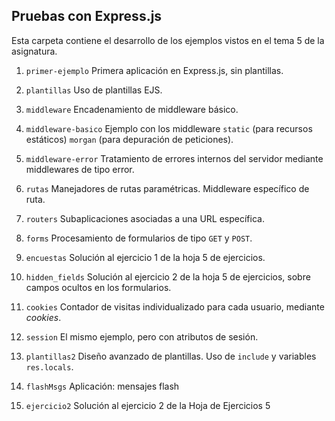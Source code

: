 ## Pruebas con Express.js

Esta carpeta contiene el desarrollo de los ejemplos vistos en el tema 5 de la asignatura.

1. `primer-ejemplo`
Primera aplicación en Express.js, sin plantillas.

2. `plantillas`
Uso de plantillas EJS.

3. `middleware`
Encadenamiento de middleware básico.

4. `middleware-basico`
Ejemplo con los middleware `static` (para recursos estáticos) `morgan` (para depuración de peticiones).

5. `middleware-error`
Tratamiento de errores internos del servidor mediante middlewares de tipo error.

6. `rutas`
Manejadores de rutas paramétricas. Middleware específico de ruta.

7. `routers`
Subaplicaciones asociadas a una URL específica.

8. `forms`
Procesamiento de formularios de tipo `GET` y `POST`.

9. `encuestas`
Solución al ejercicio 1 de la hoja 5 de ejercicios.

10. `hidden_fields`
Solución al ejercicio 2 de la hoja 5 de ejercicios, sobre campos ocultos en los formularios.

11. `cookies`
Contador de visitas individualizado para cada usuario, mediante *cookies*.

12. `session`
El mismo ejemplo, pero con atributos de sesión.

13. `plantillas2`
Diseño avanzado de plantillas. Uso de `include` y variables `res.locals`.

14. `flashMsgs`
Aplicación: mensajes flash

15. `ejercicio2`
Solución al ejercicio 2 de la Hoja de Ejercicios 5
